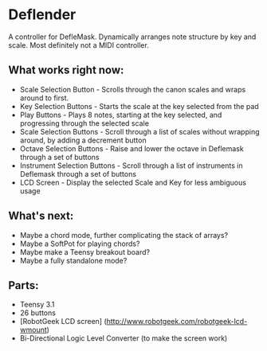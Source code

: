 # Deflender
A controller for DefleMask. Dynamically arranges note structure by key and scale. Most definitely not a MIDI controller.

## What works right now:
* Scale Selection Button - Scrolls through the canon scales and wraps around to first.
* Key Selection Buttons - Starts the scale at the key selected from the pad
* Play Buttons - Plays 8 notes, starting at the key selected, and progressing through the selected scale
* Scale Selection Buttons - Scroll through a list of scales without wrapping around, by adding a decrement button
* Octave Selection Buttons - Raise and lower the octave in Deflemask through a set of buttons
* Instrument Selection Buttons - Scroll through a list of instruments in Deflemask through a set of buttons
* LCD Screen - Display the selected Scale and Key for less ambiguous usage

## What's next:
* Maybe a chord mode, further complicating the stack of arrays?
* Maybe a SoftPot for playing chords?
* Maybe make a Teensy breakout board?
* Maybe a fully standalone mode?

## Parts:
* Teensy 3.1
* 26 buttons
* [RobotGeek LCD screen] (http://www.robotgeek.com/robotgeek-lcd-wmount)
* Bi-Directional Logic Level Converter (to make the screen work)
